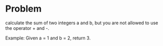 Problem
===
calculate the sum of two integers a and b, but you are not allowed to use the operator + and -.

Example:
Given a = 1 and b = 2, return 3.

